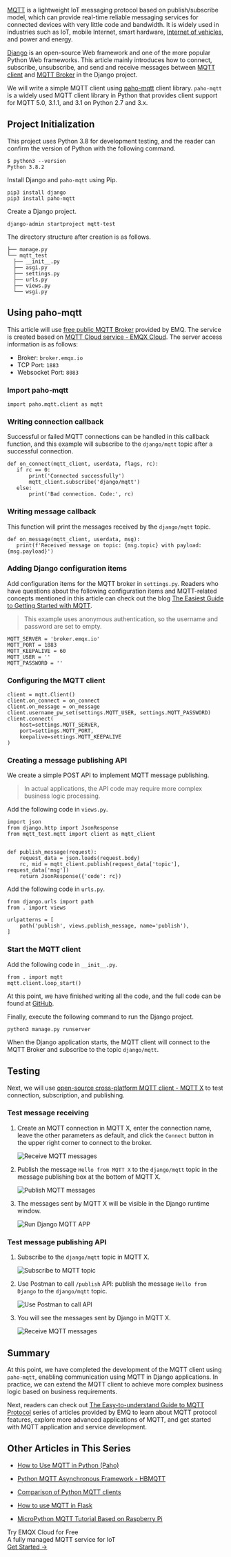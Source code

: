 [MQTT](https://mqtt.org/) is a lightweight IoT messaging protocol based on publish/subscribe model, which can provide real-time reliable messaging services for connected devices with very little code and bandwidth. It is widely used in industries such as IoT, mobile Internet, smart hardware, [Internet of vehicles](https://www.emqx.com/en/blog/category/internet-of-vehicles), and power and energy.

[Django](https://www.djangoproject.com/) is an open-source Web framework and one of the more popular Python Web frameworks. This article mainly introduces how to connect, subscribe, unsubscribe, and send and receive messages between [MQTT client](https://www.emqx.io/mqtt-client) and [MQTT Broker](https://www.emqx.io/) in the Django project.

We will write a simple MQTT client using [paho-mqtt](https://www.eclipse.org/paho/index.php?page=clients/python/index.php) client library. `paho-mqtt` is a widely used MQTT client library in Python that provides client support for MQTT 5.0, 3.1.1, and 3.1 on Python 2.7 and 3.x.


## Project Initialization

This project uses Python 3.8 for development testing, and the reader can confirm the version of Python with the following command.

```
$ python3 --version
Python 3.8.2
```

Install Django and `paho-mqtt` using Pip.

```
pip3 install django
pip3 install paho-mqtt
```

Create a Django project.

```
django-admin startproject mqtt-test
```

The directory structure after creation is as follows.

```
├── manage.py
└── mqtt_test
  ├── __init__.py
  ├── asgi.py
  ├── settings.py
  ├── urls.py
  ├── views.py
  └── wsgi.py
```

## Using paho-mqtt

This article will use [free public MQTT Broker](https://www.emqx.com/en/mqtt/public-mqtt5-broker) provided by EMQ. The service is created based on [MQTT Cloud service - EMQX Cloud](https://www.emqx.com/en/cloud). The server access information is as follows:

- Broker: `broker.emqx.io`
- TCP Port: `1883`
- Websocket Port: `8083`

### Import paho-mqtt

```
import paho.mqtt.client as mqtt
```

### Writing connection callback

Successful or failed MQTT connections can be handled in this callback function, and this example will subscribe to the `django/mqtt` topic after a successful connection.

```
def on_connect(mqtt_client, userdata, flags, rc):
   if rc == 0:
       print('Connected successfully')
       mqtt_client.subscribe('django/mqtt')
   else:
       print('Bad connection. Code:', rc)
```

### Writing message callback

This function will print the messages received by the `django/mqtt` topic.

```
def on_message(mqtt_client, userdata, msg):
   print(f'Received message on topic: {msg.topic} with payload: {msg.payload}')
```

### Adding Django configuration items

Add configuration items for the MQTT broker in `settings.py`. Readers who have questions about the following configuration items and MQTT-related concepts mentioned in this article can check out the blog [The Easiest Guide to Getting Started with MQTT](https://www.emqx.com/en/blog/the-easiest-guide-to-getting-started-with-mqtt).

> This example uses anonymous authentication, so the username and password are set to empty.

```
MQTT_SERVER = 'broker.emqx.io'
MQTT_PORT = 1883
MQTT_KEEPALIVE = 60
MQTT_USER = ''
MQTT_PASSWORD = ''
```

### Configuring the MQTT client

```
client = mqtt.Client()
client.on_connect = on_connect
client.on_message = on_message
client.username_pw_set(settings.MQTT_USER, settings.MQTT_PASSWORD)
client.connect(
    host=settings.MQTT_SERVER,
    port=settings.MQTT_PORT,
    keepalive=settings.MQTT_KEEPALIVE
)
```

### Creating a message publishing API

We create a simple POST API to implement MQTT message publishing.

> In actual applications, the API code may require more complex business logic processing.

Add the following code in `views.py`.

```
import json
from django.http import JsonResponse
from mqtt_test.mqtt import client as mqtt_client


def publish_message(request):
    request_data = json.loads(request.body)
    rc, mid = mqtt_client.publish(request_data['topic'], request_data['msg'])
    return JsonResponse({'code': rc})
```

Add the following code in `urls.py`.

```
from django.urls import path
from . import views

urlpatterns = [
    path('publish', views.publish_message, name='publish'),
]
```

### Start the MQTT client

Add the following code in `__init__.py`.

```
from . import mqtt
mqtt.client.loop_start()
```

At this point, we have finished writing all the code, and the full code can be found at [GitHub](https://github.com/emqx/MQTT-Client-Examples/tree/master/mqtt-client-Django).

Finally, execute the following command to run the Django project.

```
python3 manage.py runserver
```

When the Django application starts, the MQTT client will connect to the MQTT Broker and subscribe to the topic `django/mqtt`.

## Testing

Next, we will use [open-source cross-platform MQTT client - MQTT X](https://mqttx.app/) to test connection, subscription, and publishing.

### Test message receiving

1. Create an MQTT connection in MQTT X, enter the connection name, leave the other parameters as default, and click the `Connect` button in the upper right corner to connect to the broker.

   ![Receive MQTT messages](https://assets.emqx.com/images/f9b4449af7ac15183ca9b66ea7210ed1.png)

2. Publish the message `Hello from MQTT X` to the `django/mqtt` topic in the message publishing box at the bottom of MQTT X.

   ![Publish MQTT messages](https://assets.emqx.com/images/1d138bc5e7720c3a8c938137e6472ecb.png)

3. The messages sent by MQTT X will be visible in the Django runtime window.

   ![Run Django MQTT APP](https://assets.emqx.com/images/ad1a0e19f4bb66c7ebb614eac362a22c.png)

### Test message publishing API

1. Subscribe to the `django/mqtt` topic in MQTT X.

   ![Subscribe to MQTT topic](https://assets.emqx.com/images/fe6d48d40f8411a8921747d02ff8abc6.png)

2. Use Postman to call `/publish` API: publish the message `Hello from Django` to the `django/mqtt` topic.

   ![Use Postman to call API](https://assets.emqx.com/images/047e4c70a29041ab23d67379b3114bce.png)

3. You will see the messages sent by Django in MQTT X.

   ![Receive MQTT messages](https://assets.emqx.com/images/9490d8e462c63a461f5540032d03aadc.png)

## Summary

At this point, we have completed the development of the MQTT client using `paho-mqtt`, enabling communication using MQTT in Django applications. In practice, we can extend the MQTT client to achieve more complex business logic based on business requirements.

Next, readers can check out [The Easy-to-understand Guide to MQTT Protocol](https://www.emqx.com/en/mqtt) series of articles provided by EMQ to learn about MQTT protocol features, explore more advanced applications of MQTT, and get started with MQTT application and service development.

## Other Articles in This Series

- [How to Use MQTT in Python (Paho)](https://www.emqx.com/en/blog/how-to-use-mqtt-in-python)

- [Python MQTT Asynchronous Framework - HBMQTT](https://www.emqx.com/en/blog/python-async-mqtt-client-hbmqtt)

- [Comparison of Python MQTT clients](https://www.emqx.com/en/blog/comparision-of-python-mqtt-client)

- [How to use MQTT in Flask](https://www.emqx.com/en/blog/how-to-use-mqtt-in-flask)

- [MicroPython MQTT Tutorial Based on Raspberry Pi](https://www.emqx.com/en/blog/micro-python-mqtt-tutorial-based-on-raspberry-pi)


<section class="promotion">
    <div>
        Try EMQX Cloud for Free
        <div class="is-size-14 is-text-normal has-text-weight-normal">A fully managed MQTT service for IoT</div>
    </div>
    <a href="https://accounts.emqx.com/signup?continue=https://cloud-intl.emqx.com/console/deployments/0?oper=new" class="button is-gradient px-5">Get Started →</a>
</section>
